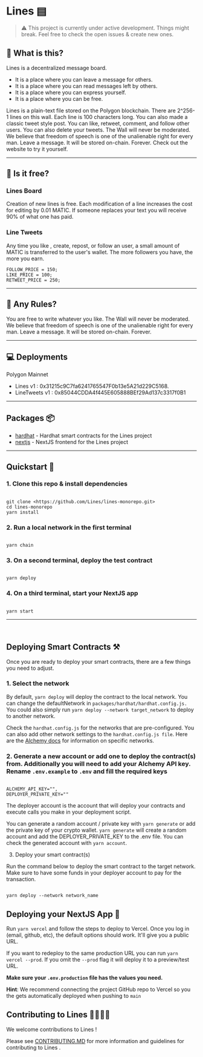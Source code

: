 # **Lines** ▤

>⚠️ This project is currently under active development. Things might break. Feel free to check the open issues & create new ones.

## **🤔 What is this?**

Lines is a decentralized message board.

- It is a place where you can leave a message for others.
- It is a place where you can read messages left by others.
- It is a place where you can express yourself.
- It is a place where you can be free.

Lines is a plain-text file stored on the Polygon blockchain.
There are 2^256-1 lines on this wall. Each line is 100 characters long.
You can also made a classic tweet style post. You can like, retweet, comment, and follow other users.
You can also delete your tweets. The Wall will never be moderated.
We believe that freedom of speech is one of the unalienable right for every man.
Leave a message. It will be stored on-chain. Forever. Check out the website to try it yourself.

------------------------------------------------------------------------------

## **👛 Is it free?**

### **Lines Board**

Creation of new lines is free. Each modification of a line increases the cost for editing by 0.01 MATIC.
If someone replaces your text you will receive 90% of what one has paid.

### **Line Tweets**

Any time you like , create, repost, or follow an user, a small amount of MATIC is transferred to the user's wallet. The more followers you have, the more you earn.

```text
FOLLOW_PRICE = 150;
LIKE_PRICE = 100;
RETWEET_PRICE = 250;
```

------------------------------------------------------------------------------

## **📖 Any Rules?**

You are free to write whatever you like. The Wall will never be moderated. We believe that freedom of speech is one of the unalienable right for every man. Leave a message. It will be stored on-chain. Forever.

------------------------------------------------------------------------------

## **💻 Deployments**

Polygon Mainnet

- Lines v1 : 0x31215c9C7fa6241765547F0b13e5A21d229C5168.
- LineTweets v1 : 0x85044CDDA4f445E605888BEf29Ad137c3317f0B1

------------------------------------------------------------------------------

## **Packages 📦**

- [hardhat](./packages/hardhat) - Hardhat smart contracts for the Lines project
- [nextjs](./packages/nextjs) - NextJS frontend for the Lines project

------------------------------------------------------------------------------

## **Quickstart 🚀**

### 1. Clone this repo & install dependencies

```

git clone <https://github.com/Lines/lines-monorepo.git>
cd lines-monorepo
yarn install

```

### 2. Run a local network in the first terminal

```

yarn chain

```

### 3. On a second terminal, deploy the test contract

```

yarn deploy

```

### 4. On a third terminal, start your NextJS app

```

yarn start

```

------------------------------------------------------------------------------
&nbsp;&nbsp;&nbsp;&nbsp;&nbsp;&nbsp;&nbsp;&nbsp;&nbsp;&nbsp;

## **Deploying Smart Contracts ⚒️**

Once you are ready to deploy your smart contracts, there are a few things you need to adjust.

### 1. Select the network

By default, ```yarn deploy``` will deploy the contract to the local network. You can change the defaultNetwork in `packages/hardhat/hardhat.config.js.` You could also simply run ```yarn deploy --network target_network``` to deploy to another network.

Check the `hardhat.config.js` for the networks that are pre-configured. You can also add other network settings to the `hardhat.config.js file`. Here are the [Alchemy docs](https://docs.alchemy.com/docs/how-to-add-alchemy-rpc-endpoints-to-metamask) for information on specific networks.

### 2. Generate a new account or add one to deploy the contract(s) from. Additionally you will need to add your Alchemy API key. Rename `.env.example` to `.env` and fill the required keys

```

ALCHEMY_API_KEY="",
DEPLOYER_PRIVATE_KEY=""

```

The deployer account is the account that will deploy your contracts and execute calls you make in your deployment script.

You can generate a random account / private key with ```yarn generate``` or add the private key of your crypto wallet. ```yarn generate``` will create a random account and add the DEPLOYER_PRIVATE_KEY to the .env file. You can check the generated account with ```yarn account```.

3. Deploy your smart contract(s)

Run the command below to deploy the smart contract to the target network. Make sure to have some funds in your deployer account to pay for the transaction.

```

yarn deploy --network network_name

```

## **Deploying your NextJS App 📡**

Run `yarn vercel` and follow the steps to deploy to Vercel. Once you log in (email, github, etc), the default options should work. It'll give you a public URL.

If you want to redeploy to the same production URL you can run `yarn vercel --prod`. If you omit the `--prod` flag it will deploy it to a preview/test URL.

**Make sure your `.env.production` file has the values you need.**

**Hint**: We recommend connecting the project GitHub repo to Vercel so you the gets automatically deployed when pushing to `main`

## Contributing to Lines 👨‍👩‍👧‍👦

We welcome contributions to Lines !

Please see [CONTRIBUTING.MD](https://github.com/scobru/lines-monorepo/blob/master/CONTRIBUTING.md) for more information and guidelines for contributing to Lines .
